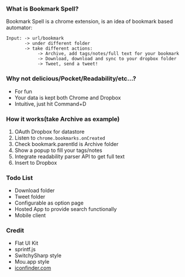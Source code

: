 ### What is Bookmark Spell?

Bookmark Spell is a chrome extension, is an idea of bookmark based automator:

	Input: -> url/bookmark 
		   -> under different folder
		   -> take different actions:
		   		-> Archive, add tags/notes/full text for your bookmark
		   		-> Download, download and sync to your dropbox folder
		   		-> Tweet, send a tweet!

### Why not delicious/Pocket/Readability/etc…?

* For fun
* Your data is kept both Chrome and Dropbox
* Intuitive, just hit Command+D


### How it works(take Archive as example)

1. OAuth Dropbox for datastore
1. Listen to `chrome.bookmarks.onCreated`
2. Check bookmark.parentId is Archive folder
3. Show a popup to fill your tags/notes
3. Integrate readability parser API to get full text
4. Insert to Dropbox

### Todo List

* Download folder
* Tweet folder
* Configurable as option page
* Hosted App to provide search functionally
* Mobile client

### Credit

* Flat UI Kit
* sprintf.js
* SwitchySharp style
* Mou.app style
* [iconfinder.com](https://www.iconfinder.com/icondetails/111113/256/book_bookmark_icon)